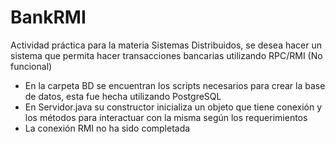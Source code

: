 # BankRMI
Actividad práctica para la materia Sistemas Distribuidos, se desea hacer un sistema que permita hacer transacciones bancarias utilizando RPC/RMI (No funcional)

- En la carpeta BD se encuentran los scripts necesarios para crear la base de datos, esta fue hecha utilizando PostgreSQL
- En Servidor.java su constructor inicializa un objeto que tiene conexión y los métodos para interactuar con la misma según los requerimientos
- La conexión RMI no ha sido completada
